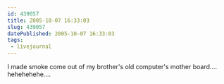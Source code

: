 ```yaml
---
id: 439057
title: 2005-10-07 16:33:03
slug: 439057
datePublished: 2005-10-07 16:33:03
tags:
 - livejournal
---
```


I made smoke come out of my brother's old computer's mother board.... hehehehehe....
